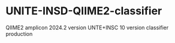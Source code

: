 # UNITE-INSD-QIIME2-classifier
QIIME2 amplicon 2024.2 version UNTE+INSC 10 version classifier production
